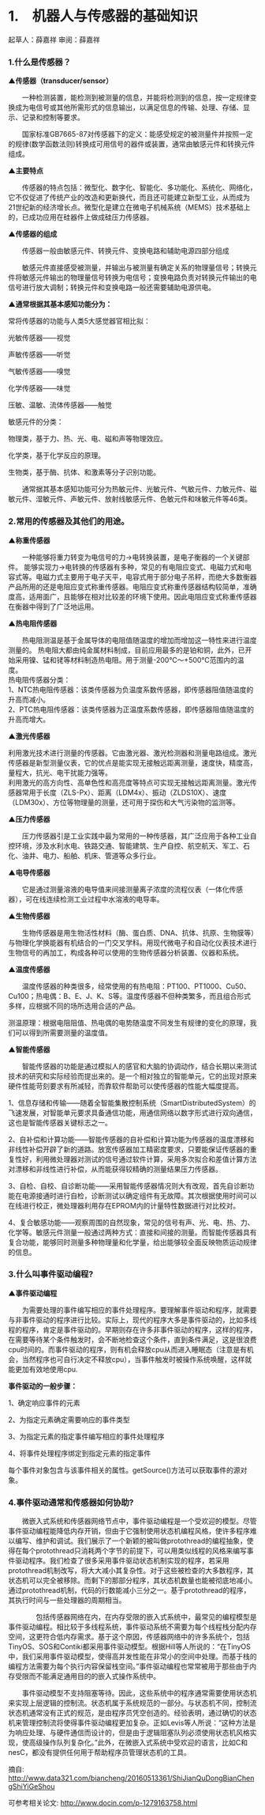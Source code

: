 # 1.　机器人与传感器的基础知识


起草人：薛嘉祥 审阅：薛嘉祥

### 1.什么是传感器？

**▲传感器（transducer/sensor）**

　　一种检测装置，能检测到被测量的信息，并能将检测到的信息，按一定规律变换成为电信号或其他所需形式的信息输出，以满足信息的传输、处理、存储、显示、记录和控制等要求。<br>

　　国家标准GB7665-87对传感器下的定义：能感受规定的被测量件并按照一定的规律(数学函数法则)转换成可用信号的器件或装置，通常由敏感元件和转换元件组成。<br>




**▲主要特点**<br>

　　传感器的特点包括：微型化、数字化、智能化、多功能化、系统化、网络化，它不仅促进了传统产业的改造和更新换代，而且还可能建立新型工业，从而成为21世纪新的经济增长点。微型化是建立在微电子机械系统（MEMS）技术基础上的，已成功应用在硅器件上做成硅压力传感器。<br>


**▲传感器的组成**<br>


　　传感器一般由敏感元件、转换元件、变换电路和辅助电源四部分组成<br>


　　敏感元件直接感受被测量，并输出与被测量有确定关系的物理量信号；转换元件将敏感元件输出的物理量信号转换为电信号；变换电路负责对转换元件输出的电信号进行放大调制；转换元件和变换电路一般还需要辅助电源供电。<br>


**▲通常根据其基本感知功能分为：**<br>


常将传感器的功能与人类5大感觉器官相比拟：<br>

光敏传感器——视觉<br>

声敏传感器——听觉<br>

气敏传感器——嗅觉<br>

化学传感器——味觉<br>

压敏、温敏、流体传感器——触觉<br>

敏感元件的分类：<br>

物理类，基于力、热、光、电、磁和声等物理效应。<br>

化学类，基于化学反应的原理。<br>

生物类，基于酶、抗体、和激素等分子识别功能。<br>

　　通常据其基本感知功能可分为热敏元件、光敏元件、气敏元件、力敏元件、磁敏元件、湿敏元件、声敏元件、放射线敏感元件、色敏元件和味敏元件等46类。

### 2.常用的传感器及其他们的用途。

**▲称重传感器**<br>

　　一种能够将重力转变为电信号的力→电转换装置，是电子衡器的一个关键部件。
能够实现力→电转换的传感器有多种，常见的有电阻应变式、电磁力式和电容式等。电磁力式主要用于电子天平，电容式用于部分电子吊秤，而绝大多数衡器产品所用的还是电阻应变式称重传感器。电阻应变式称重传感器结构较简单，准确度高，适用面广，且能够在相对比较差的环境下使用。因此电阻应变式称重传感器在衡器中得到了广泛地运用。<br>

**▲热电阻传感器**<br>

　　热电阻测温是基于金属导体的电阻值随温度的增加而增加这一特性来进行温度测量的。
热电阻大都由纯金属材料制成，目前应用最多的是铂和铜，此外，已开始采用镍、锰和铑等材料制造热电阻。用于测量-200℃～+500℃范围内的温度。<br>
热电阻传感器分类：<br>
1、NTC热电阻传感器：该类传感器为负温度系数传感器，即传感器阻值随温度的升高而减小。<br>
2、PTC热电阻传感器：该类传感器为正温度系数传感器，即传感器阻值随温度的升高而增大。<br>

**▲激光传感器**<br>

利用激光技术进行测量的传感器。它由激光器、激光检测器和测量电路组成。激光传感器是新型测量仪表，它的优点是能实现无接触远距离测量，速度快，精度高，量程大，抗光、电干扰能力强等。<br>
利用激光的高方向性、高单色性和高亮度等特点可实现无接触远距离测量。激光传感器常用于长度（ZLS-Px）、距离（LDM4x）、振动（ZLDS10X）、速度（LDM30x）、方位等物理量的测量，还可用于探伤和大气污染物的监测等。<br>

**▲压力传感器**<br>



　　压力传感器引是工业实践中最为常用的一种传感器，其广泛应用于各种工业自控环境，涉及水利水电、铁路交通、智能建筑、生产自控、航空航天、军工、石化、油井、电力、船舶、机床、管道等众多行业。<br>



**▲电导传感器**<br>



　　它是通过测量溶液的电导值来间接测量离子浓度的流程仪表（一体化传感器），可在线连续检测工业过程中水溶液的电导率。<br>



**▲生物传感器**<br>



　　生物传感器是用生物活性材料（酶、蛋白质、DNA、抗体、抗原、生物膜等）与物理化学换能器有机结合的一门交叉学科。用现代微电子和自动化仪表技术进行生物信号的再加工，构成各种可以使用的生物传感器分析装置、仪器和系统。<br>


**▲温度传感器**<br>



　　温度传感器的种类很多，经常使用的有热电阻：PT100、PT1000、Cu50、Cu100；热电偶：B、E、J、K、S等。温度传感器不但种类繁多，而且组合形式多样，应根据不同的场所选用合适的产品。<br>



测温原理：根据电阻阻值、热电偶的电势随温度不同发生有规律的变化的原理，我们可以得到所需要测量的温度值。<br>


**▲智能传感器**<br>



　　智能传感器的功能是通过模拟人的感官和大脑的协调动作，结合长期以来测试技术的研究和实际经验而提出来的。是一个相对独立的智能单元，它的出现对原来硬件性能苛刻要求有所减轻，而靠软件帮助可以使传感器的性能大幅度提高。<br>


1、信息存储和传输——随着全智能集散控制系统（SmartDistributedSystem）的飞速发展，对智能单元要求具备通信功能，用通信网络以数字形式进行双向通信，这也是智能传感器关键标志之一。<br>


2、自补偿和计算功能——智能传感器的自补偿和计算功能为传感器的温度漂移和非线性补偿开辟了新的道路。放宽传感器加工精密度要求，只要能保证传感器的重复性好，利用微处理器对测试的信号通过软件计算，采用多次拟合和差值计算方法对漂移和非线性进行补偿，从而能获得较精确的测量结果压力传感器。<br>


3、自检、自校、自诊断功能——采用智能传感器情况则大有改观，首先自诊断功能在电源接通时进行自检，诊断测试以确定组件有无故障。其次根据使用时间可以在线进行校正，微处理器利用存在EPROM内的计量特性数据进行对比校对。<br>

4、复合敏感功能——观察周围的自然现象，常见的信号有声、光、电、热、力、化学等。敏感元件测量一般通过两种方式：直接和间接的测量。而智能传感器具有复合功能，能够同时测量多种物理量和化学量，给出能够较全面反映物质运动规律的信息。<br>



### 3.什么叫事件驱动编程?<br>

**▲事件驱动编程**<br>

　　为需要处理的事件编写相应的事件处理程序。要理解事件驱动和程序，就需要与非事件驱动的程序进行比较。实际上，现代的程序大多是事件驱动的，比如多线程的程序，肯定是事件驱动的。早期则存在许多非事件驱动的程序，这样的程序，在需要等待某个条件触发时，会不断地检查这个条件，直到条件满足，这是很浪费cpu时间的。而事件驱动的程序，则有机会释放cpu从而进入睡眠态（注意是有机会，当然程序也可自行决定不释放cpu），当事件触发时被操作系统唤醒，这样就能更加有效地使用cpu.<br>

**事件驱动的一般步骤：**<br>

1、确定响应事件的元素<br>

2、为指定元素确定需要响应的事件类型<br>

3、为指定元素的指定事件编写相应的事件处理程序<br>

4、将事件处理程序绑定到指定元素的指定事件<br>

每个事件对象包含与该事件相关的属性。getSource()方法可以获取事件的源对象。<br>

### 4.事件驱动通常和传感器如何协助?

　　微嵌入式系统和传感器网络节点中，事件驱动编程是一个受欢迎的模型。尽管事件驱动编程能降低内存开销，但由于它强制使用状态机编程风格，使许多程序难以编写、维护和调试。我们展示了一个新颖的被叫做protothread的编程抽象，使得在每个protothread只消耗两个字节的前提下，可以用类似线程的风格来编写事件驱动程序。我们检查了很多采用事件驱动状态机制实现的程序，若采用protothread机制改写，将大大减小其复杂性。对于这些被检查的大多数程序，其状态机可以完全被移除。而剩下的那部分程序，其状态机数量也能被彻底地减小。通过protothread机制，代码的行数能减小三分之一。基于protothread的程序，其执行时间与一些处理器的周期相当。<br>


　　　　包括传感器网络在内，在内存受限的嵌入式系统中，最常见的编程模型是事件驱动编程。相比较于多线程系统，事件驱动系统不需要为每个线程栈分配内存空间，这更符合低内存需求。基于这个原因，传感器网络中的许多系统个，包括TinyOS、SOS和Contiki都采用事件驱动模型。根据Hill等人所说的：“在TinyOS中，我们采用事件驱动模型，使得高并发性能在非常小的空间中处理。而基于栈的编程方法需要为每个执行内容保留栈空间。”事件驱动编程也常常被用于那些由于内存受限而不能满足通用目的的嵌入式操作系统中。<br>

　　事件驱动模型不支持阻塞等待。因此，这些系统中的程序通常需要使用状态机来实现上层逻辑的控制流。状态机属于系统规范的一部分。与状态机不同，控制流状态机通常没有正式的规范，是由程序员凭空创造的。经验表明，通过确切的状态机来管理控制流将使得事件驱动编程更加复杂。正如Levis等人所说：“这种方法是为响应处理、与硬件通信而设计的，但是由于逻辑阻塞队列必须使用状态机风格实现，使高级操作队列复杂化。”此外，在微嵌入式系统中受欢迎的语言，比如C和nesC，都没有提供任何用于帮助程序员管理状态机的工具。<br>

摘自:
http://www.data321.com/biancheng/20160513361/ShiJianQuDongBianChengShiYiGeShou


可参考相关论文:
http://www.docin.com/p-1279163758.html


